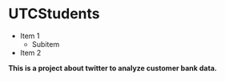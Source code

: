 # UTCStudents

- Item 1
  - Subitem
- Item 2

<b>This is a project about twitter to analyze customer bank data.</b>
